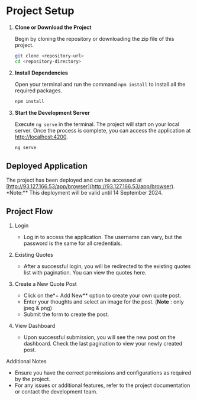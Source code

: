 # Project Setup

1.  **Clone or Download the Project**

    Begin by cloning the repository or downloading the zip file of this project.

    ```bash
    git clone <repository-url>
    cd <repository-directory>
    ```

2.  **Install Dependencies**

    Open your terminal and run the command `npm install` to install all the required packages.

    ```bash
    npm install
    ```

3.  **Start the Development Server**

    Execute `ng serve` in the terminal. The project will start on your local server. Once the process is complete, you can access the application at [http://localhost:4200](http://localhost:4200).

    ```bash
    ng serve
    ```

## Deployed Application

The project has been deployed and can be accessed at [http://93.127.166.53/app/browser](http://93.127.166.53/app/browser).
\*Note:\*\* This deployment will be valid until 14 September 2024.

## Project Flow

1.  Login

    - Log in to access the application. The username can vary, but the password is the same for all credentials.

2.  Existing Quotes

    - After a successful login, you will be redirected to the existing quotes list with pagination. You can view the quotes here.

3.  Create a New Quote Post

    - Click on the\*+ Add New\*\* option to create your own quote post.
    - Enter your thoughts and select an image for the post. (**Note** : only jpeg & png)
    - Submit the form to create the post.

4.  View Dashboard

    - Upon successful submission, you will see the new post on the dashboard. Check the last pagination to view your newly created post.

Additional Notes

- Ensure you have the correct permissions and configurations as required by the project.
- For any issues or additional features, refer to the project documentation or contact the development team.
